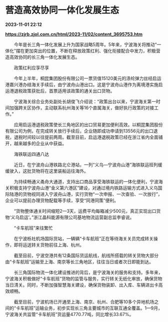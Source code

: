 # 营造高效协同一体化发展生态

**2023-11-01 22:12**

**https://zjrb.zjol.com.cn/html/2023-11/02/content_3695753.htm**

　　今年是长三角一体化发展上升为国家战略5周年。5年来，宁波海关将推动“一体化”摆在更加突出的位置，不断在释放政策红利、强化衔接配合中发力，积极营造高效协同的长三角一体化发展生态。

　　政策红利应享尽享

　　今年上半年，桐昆集团股份有限公司一票货值15120美元的涤纶弹力丝经启运港嘉兴港办结海关手续后，由宁波舟山港出口。这是宁波舟山港作为离境港实施启运港退税政策获批后，首票适用该政策的通关出口货物。

　　宁波海关综合业务处副处长胡俊飞介绍说：“政策出台以来，宁波海关第一时间加强跨关区协作，主动联系杭州海关等16个直属海关，做好执行政策的对接工作。”

　　应用启运港退税政策使长三角地区的出口贸易更加便利高效。以桐昆集团股份有限公司为例，在完成转关放行手续后，企业随即成功申请到13556元的出口退税，退税时间较以往提前两周。截至目前，启运港退税政策已经在浙江省内全面铺开，越来越多的企业从中获益。

　　海铁联运四通八达

　　近日，在宁波舟山港铁路北仑港站，一列“义乌—宁波舟山港”海铁联运班列缓缓驶入，这批货物将在这里装船运往海外。

　　为持续畅通义甬舟大通道，支持出口商品享受海铁联运的一体化便利，宁波海关积极支持宁波舟山港“金义第六港区”建设，对通过境内铁路运输方式进入义乌国际陆港的货物视同进入宁波舟山港，实行货物“一次申报、一次查验、一次放行”，企业可以提前办理货物配载等手续，享受“同港同策”便利。

　　“货物整体通关时间缩短2—3天，运费平均每箱减少500元，真正实现出口货物‘义乌启运’。”浙江晶科能源有限公司基地物流运营副总监李睿说。

　　“卡车航班”来往繁忙

　　在宁波栎社机场国际货站，一辆辆“卡车航班”正在等待海关关员完成转关操作，即将运送转关货物前往上海、杭州。

　　截至目前，宁波空港共有12条国际货运航线，航线所搭载的转关货物大部分由“卡车航班”运输至上海、南京等长三角地区，往往当日或者次日即能到达。

　　长三角国际物流一体化建设推进的背后，是宁波海关的服务和支持。多年来，宁波海关积极做好“卡车航班”货物的监管与服务，实行转关无纸化审放，确保货物当日清关。同时，不断加强智慧海关建设，确保货物装卸、出入库、车辆进出卡高效顺畅。

　　截至目前，宁波机场已开通至上海、南京、杭州、合肥等10多个异地机场之间的“卡车航班”运输业务，初步实现长三角主要城市的互联互通全覆盖。1—9月，宁波海关共监管“卡车航班”货运量4770.77吨，同比增长33.67%。